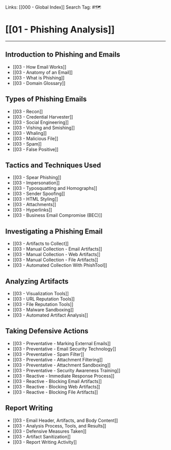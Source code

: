 Links: [[000 - Global Index]]
Search Tag: #🗺 

# [[01 - Phishing Analysis]]
***

## Introduction to Phishing and Emails

- [[03 - How Email Works]]
- [[03 - Anatomy of an Email]]
- [[03 - What is Phishing]]
- [[03 - Domain Glossary]]

## Types of Phishing Emails

- [[03 - Recon]]
- [[03 - Credential Harvester]]
- [[03 - Social Engineering]]
- [[03 - Vishing and Smishing]]
- [[03 - Whaling]]
- [[03 - Malicious File]]
- [[03 - Spam]]
- [[03 - False Positive]]

## Tactics and Techniques Used

- [[03 - Spear Phishing]]
- [[03 - Impersonation]]
- [[03 - Typosquatting and Homographs]]
- [[03 - Sender Spoofing]]
- [[03 - HTML Styling]]
- [[03 - Attachments]]
- [[03 - Hyperlinks]]
- [[03 - Business Email Compromise (BEC)]]

## Investigating a Phishing Email

- [[03 - Artifacts to Collect]]
- [[03 - Manual Collection - Email Artifacts]]
- [[03 - Manual Collection - Web Artifacts]]
- [[03 - Manual Collection - File Artifacts]]
- [[03 - Automated Collection With PhishTool]]

## Analyzing Artifacts

- [[03 - Visualization Tools]]
- [[03 - URL Reputation Tools]]
- [[03 - File Reputation Tools]]
- [[03 - Malware Sandboxing]]
- [[03 - Automated Artifact Analysis]]

## Taking Defensive Actions

- [[03 - Preventative - Marking External Emails]]
- [[03 - Preventative - Email Security Technology]]
- [[03 - Preventative - Spam Filter]]
- [[03 - Preventative - Attachment Filtering]]
- [[03 - Preventative - Attachment Sandboxing]]
- [[03 - Preventative - Security Awareness Training]]
- [[03 - Reactive - Immediate Response Process]]
- [[03 - Reactive - Blocking Email Artifacts]]
- [[03 - Reactive - Blocking Web Artifacts]]
- [[03 - Reactive - Blocking File Artifacts]]

## Report Writing

- [[03 - Email Header, Artifacts, and Body Content]]
- [[03 - Analysis Process, Tools, and Results]]
- [[03 - Defensive Measures Taken]]
- [[03 - Artifact Sanitization]]
- [[03 - Report Writing Activity]]

